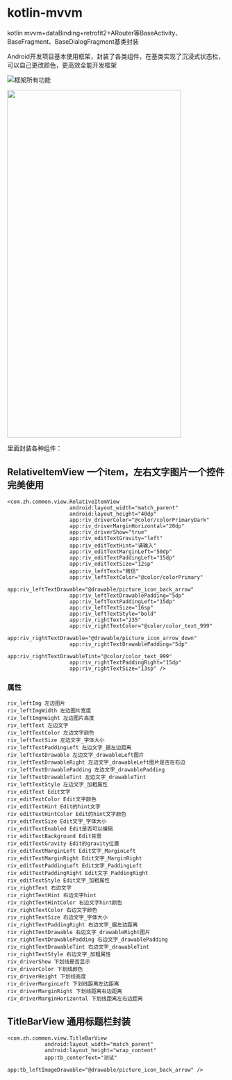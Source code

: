 # kotlin-mvvm
kotlin mvvm+dataBinding+retrofit2+ARouter等BaseActivity、BaseFragment、BaseDialogFragment基类封装

Android开发项目基本使用框架，封装了各类组件，在基类实现了沉浸式状态栏，可以自己更改颜色，更高效全能开发框架

![框架所有功能](https://user-images.githubusercontent.com/32659960/140476015-c2c98786-2e17-4871-af63-b67450d34b11.jpg")
<div align=left><img src="https://user-images.githubusercontent.com/32659960/140476015-c2c98786-2e17-4871-af63-b67450d34b11.jpg" width="400" height="800"/></div>


里面封装各种组件：
## RelativeItemView 一个item，左右文字图片一个控件完美使用
```
<com.zh.common.view.RelativeItemView
                    android:layout_width="match_parent"
                    android:layout_height="40dp"
                    app:riv_driverColor="@color/colorPrimaryDark"
                    app:riv_driverMarginHorizontal="20dp"
                    app:riv_driverShow="true"
                    app:riv_editTextGravity="left"
                    app:riv_editTextHint="请输入"
                    app:riv_editTextMarginLeft="50dp"
                    app:riv_editTextPaddingLeft="15dp"
                    app:riv_editTextSize="12sp"
                    app:riv_leftText="微信"
                    app:riv_leftTextColor="@color/colorPrimary"
                    app:riv_leftTextDrawable="@drawable/picture_icon_back_arrow"
                    app:riv_leftTextDrawablePadding="5dp"
                    app:riv_leftTextPaddingLeft="15dp"
                    app:riv_leftTextSize="16sp"
                    app:riv_leftTextStyle="bold"
                    app:riv_rightText="235"
                    app:riv_rightTextColor="@color/color_text_999"
                    app:riv_rightTextDrawable="@drawable/picture_icon_arrow_down"
                    app:riv_rightTextDrawablePadding="5dp"
                    app:riv_rightTextDrawableTint="@color/color_text_999"
                    app:riv_rightTextPaddingRight="15dp"
                    app:riv_rightTextSize="13sp" />
```
### 属性
```
riv_leftImg 左边图片
riv_leftImgWidth 左边图片宽度 
riv_leftImgHeight 左边图片高度 
riv_leftText 左边文字 
riv_leftTextColor 左边文字颜色
riv_leftTextSize 左边文字_字体大小 
riv_leftTextPaddingLeft 左边文字_据左边距离
riv_leftTextDrawable 左边文字_drawableLeft图片 
riv_leftTextDrawableRight 左边文字_drawableLeft图片是否在右边 
riv_leftTextDrawablePadding 左边文字_drawablePadding
riv_leftTextDrawableTint 左边文字_drawableTint
riv_leftTextStyle 左边文字_加粗属性 
riv_editText Edit文字 
riv_editTextColor Edit文字颜色 
riv_editTextHint Edit的hint文字 
riv_editTextHintColor Edit的hint文字颜色
riv_editTextSize Edit文字_字体大小 
riv_editTextEnabled Edit是否可以编辑 
riv_editTextBackground Edit背景 
riv_editTextGravity Edit的gravity位置 
riv_editTextMarginLeft Edit文字_MarginLeft
riv_editTextMarginRight Edit文字_MarginRight 
riv_editTextPaddingLeft Edit文字_PaddingLeft 
riv_editTextPaddingRight Edit文字_PaddingRight 
riv_editTextStyle Edit文字_加粗属性
riv_rightText 右边文字
riv_rightTextHint 右边文字hint
riv_rightTextHintColor 右边文字hint颜色
riv_rightTextColor 右边文字颜色
riv_rightTextSize 右边文字_字体大小
riv_rightTextPaddingRight 右边文字_据左边距离 
riv_rightTextDrawable 右边文字_drawableRight图片 
riv_rightTextDrawablePadding 右边文字_drawablePadding
riv_rightTextDrawableTint 右边文字_drawableTint 
riv_rightTextStyle 右边文字_加粗属性 
riv_driverShow 下划线是否显示
riv_driverColor 下划线颜色 
riv_driverHeight 下划线高度
riv_driverMarginLeft 下划线距离左边距离 
riv_driverMarginRight 下划线距离右边距离
riv_driverMarginHorizontal 下划线距离左右边距离 
```
## TitleBarView 通用标题栏封装
```
<com.zh.common.view.TitleBarView
            android:layout_width="match_parent"
            android:layout_height="wrap_content"
            app:tb_centerText="测试"
            app:tb_leftImageDrawable="@drawable/picture_icon_back_arrow" />
```
